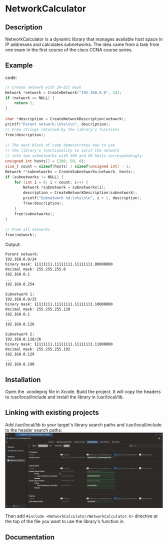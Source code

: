 # NetworkCalculator

## Description
NetworkCalculator is a dynamic library that manages available host space in IP addresses and calculates subnetworks. The idea came from a task from one exam in the first course of the cisco CCNA course series.

## Example
code:
```C
// Create network with 24-bit mask
Network *network = CreateNetwork("192.168.0.0", 24);
if (network == NULL) {
	return 1;
}

char *description = CreateNetworkDescription(network);
printf("Parent network:\n%s\n\n", description);
// Free strings returned by the library's functions
free(description);

// The next block of code demonstrates how to use
// the library's functionality to split the network
// into two subnetworks with 100 and 50 hosts correspondingly.
unsigned int hosts[] = {100, 50, 0};
size_t count = sizeof(hosts) / sizeof(unsigned int) - 1;
Network **subnetworks = CreateSubnetworks(network, hosts);
if (subnetworks != NULL) {
	for (int i = 0; i < count; i++) {
		Network *subnetwork = subnetworks[i];
		description = CreateNetworkDescription(subnetwork);
		printf("Subnetwork %d:\n%s\n\n", i + 1, description);
		free(description);
	}
	free(subnetworks);
}

// Free all networks
free(network);
```
Output:
```
Parent network:
192.168.0.0/24
binary mask: 11111111.11111111.11111111.00000000
decimal mask: 255.255.255.0
192.168.0.1
...
192.168.0.254

Subnetwork 1:
192.168.0.0/25
binary mask: 11111111.11111111.11111111.10000000
decimal mask: 255.255.255.128
192.168.0.1
...
192.168.0.126

Subnetwork 2:
192.168.0.128/26
binary mask: 11111111.11111111.11111111.11000000
decimal mask: 255.255.255.192
192.168.0.129
...
192.168.0.190
```

## Installation
Open the .xcodeproj file in Xcode. Build the project. It will copy the headers to /usr/local/include and install the library in /usr/local/lib.

## Linking with existing projects
Add /usr/local/lib to your target's library search paths and /usr/local/include to the header search paths:
![enter image description here](https://raw.githubusercontent.com/Tymur77/NetworkCalculator/master/DOC/images/%D0%A1%D0%BD%D0%B8%D0%BC%D0%BE%D0%BA%20%D1%8D%D0%BA%D1%80%D0%B0%D0%BD%D0%B0%202024-05-08%20%D0%B2%2022.22.29.png)

Then add ```#include <NetworkCalculator/NetworkCalculator.h>``` directive at the top of the file you want to use the library's function in.

## Documentation
